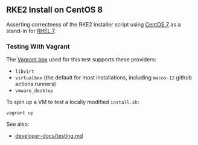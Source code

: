 RKE2 Install on CentOS 8
---

Asserting correctness of the RKE2 installer script using [CentOS 7](https://docs.centos.org/en-US/centos/install-guide/)
as a stand-in for [RHEL 7](https://access.redhat.com/documentation/en-us/red_hat_enterprise_linux/7/).

### Testing With Vagrant

The [Vagrant box](https://app.vagrantup.com/dweomer/boxes/centos-7.9-amd64) used for this test supports these providers:
- `libvirt`
- `virtualbox` (the default for most installations, including `macos-12` github actions runners)
- `vmware_desktop`

To spin up a VM to test a locally modified `install.sh`:
```shell
vagrant up
```

See also:
- [developer-docs/testing.md](../../../../developer-docs/testing.md#environment-variables)
